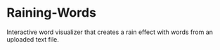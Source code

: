 # Raining-Words
Interactive word visualizer that creates a rain effect with words from an uploaded text file. 
